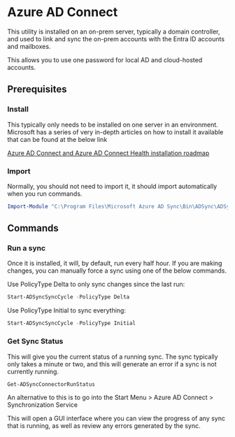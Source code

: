 # Azure AD Connect

This utility is installed on an on-prem server, typically a domain controller, and used to link and sync the on-prem accounts with the Entra ID accounts and mailboxes.

This allows you to use one password for local AD and cloud-hosted accounts.

## Prerequisites

### Install

This typically only needs to be installed on one server in an environment. Microsoft has a series of very in-depth articles on how to install it available that can be found at the below link

[Azure AD Connect and Azure AD Connect Health installation roadmap](https://learn.microsoft.com/en-us/azure/active-directory/hybrid/connect/how-to-connect-install-roadmap)

### Import

Normally, you should not need to import it, it should import automatically when you run commands.

```PowerShell
Import-Module "C:\Program Files\Microsoft Azure AD Sync\Bin\ADSync\ADSync.psd1"
```

## Commands

### Run a sync

Once it is installed, it will, by default, run every half hour. If you are making changes, you can manually force a sync using one of the below commands.

Use PolicyType Delta to only sync changes since the last run:

```PowerShell
Start-ADSyncSyncCycle -PolicyType Delta
```

Use PolicyType Initial to sync everything:

```PowerShell
Start-ADSyncSyncCycle -PolicyType Initial
```

### Get Sync Status

This will give you the current status of a running sync. The sync typically only takes a minute or two, and this will generate an error if a sync is not currently running.

```PowerShell
Get-ADSyncConnectorRunStatus
```

An alternative to this is to go into the Start Menu > Azure AD Connect > Synchronization Service

This will open a GUI interface where you can view the progress of any sync that is running, as well as review any errors generated by the sync.
